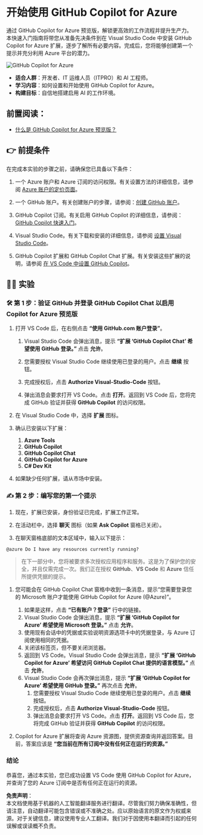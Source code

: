 # 开始使用 GitHub Copilot for Azure

通过 GitHub Copilot for Azure 预览版，解锁更高效的工作流程并提升生产力。本快速入门指南将带您从准备先决条件到在 Visual Studio Code 中安装 GitHub Copilot for Azure 扩展，逐步了解所有必要内容。完成后，您将能够创建第一个提示并充分利用 Azure 平台的潜力。

![GitHub Copilot for Azure](../../../06-Using-GitHub-Copilot-for-Azure-to-Deploy-to-Cloud/images/intro.gif "GitHub Copilot for Azure")

- **适合人群**：开发者、IT 运维人员（ITPRO）和 AI 工程师。
- **学习内容**：如何设置和开始使用 GitHub Copilot for Azure。
- **构建目标**：自信地搭建启用 AI 的工作环境。

## 前置阅读：
- [什么是 GitHub Copilot for Azure 预览版？](https://learn.microsoft.com/azure/developer/github-copilot-azure/introduction)

## 👉 前提条件

在完成本实验的步骤之前，请确保您已具备以下条件：

1. 一个 Azure 账户和 Azure 订阅的访问权限。有关设置方法的详细信息，请参阅 [Azure 账户的定价页面](https://azure.microsoft.com/pricing/purchase-options/azure-account)。

1. 一个 GitHub 账户。有关创建账户的步骤，请参阅：[创建 GitHub 账户](https://docs.github.com/en/get-started/start-your-journey/creating-an-account-on-github)。

1. GitHub Copilot 订阅。有关启用 GitHub Copilot 的详细信息，请参阅：[GitHub Copilot 快速入门](https://docs.github.com/en/copilot/quickstart)。

1. Visual Studio Code。有关下载和安装的详细信息，请参阅 [设置 Visual Studio Code](https://code.visualstudio.com/docs/setup/setup-overview)。

1. GitHub Copilot 扩展和 GitHub Copilot Chat 扩展。有关安装这些扩展的说明，请参阅 [在 VS Code 中设置 GitHub Copilot](https://marketplace.visualstudio.com/items?itemName=GitHub.copilot)。

## 💪🏽 实验

### 🛠 第 1 步：验证 GitHub 并登录 GitHub Copilot Chat 以启用 Copilot for Azure 预览版

1. 打开 VS Code 后，在右侧点击 **“使用 GitHub.com 账户登录”**。

    1. Visual Studio Code 会弹出消息，提示 **“扩展 ‘GitHub Copilot Chat’ 希望使用 GitHub 登录。”** 点击 **允许**。

    1. 您需要授权 Visual Studio Code 继续使用已登录的用户。点击 **继续** 按钮。

    1. 完成授权后，点击 **Authorize Visual-Studio-Code** 按钮。

    1. 弹出消息会要求打开 VS Code。点击 **打开**。返回到 VS Code 后，您将完成 GitHub 验证并获得 **GitHub Copilot** 的访问权限。

1. 在 Visual Studio Code 中，选择 **扩展** 图标。

1. 确认已安装以下扩展：
    1. **Azure Tools**
    1. **GitHub Copilot**
    1. **GitHub Copilot Chat**
    1. **GitHub Copilot for Azure**
    1. **C# Dev Kit**

1. 如果缺少任何扩展，请从市场中安装。

### ✍️ 第 2 步：编写您的第一个提示

1. 现在，扩展已安装，身份验证已完成，扩展工作正常。

1. 在活动栏中，选择 **聊天** 图标（如果 **Ask Copilot** 窗格已关闭）。

1. 在聊天窗格底部的文本区域中，输入以下提示：

```prompt
@azure Do I have any resources currently running?
```  
> 在下一部分中，您将被要求多次授权应用程序和服务。这是为了保护您的安全，并且仅需完成一次。我们正在授权 **GitHub**、**VS Code** 和 **Azure** 信任所提供凭据的提示。

1. 您可能会在 GitHub Copilot Chat 窗格中收到一条消息，提示“您需要登录您的 Microsoft 账户才能使用 GitHub Copilot for Azure (@Azure)”。

    1. 如果是这样，点击 **“已有账户？登录”** 行中的链接。
    1. Visual Studio Code 会弹出消息，提示 **“扩展 ‘GitHub Copilot for Azure’ 希望使用 Microsoft 登录。”** 点击 **允许**。
    1. 使用现有会话中的凭据或实验说明资源选项卡中的凭据登录，与 Azure 订阅使用相同的凭据。
    1. 关闭该标签页，但不要关闭浏览器。
    1. 返回到 VS Code。Visual Studio Code 会弹出消息，提示 **“扩展 ‘GitHub Copilot for Azure’ 希望访问 GitHub Copilot Chat 提供的语言模型。”** 点击 **允许**。
    1. Visual Studio Code 会再次弹出消息，提示 **“扩展 ‘GitHub Copilot for Azure’ 希望使用 GitHub 登录。”** 再次点击 **允许**。
        1. 您需要授权 Visual Studio Code 继续使用已登录的用户。点击 **继续** 按钮。
        1. 完成授权后，点击 **Authorize Visual-Studio-Code** 按钮。
        1. 弹出消息会要求打开 VS Code。点击 **打开**。返回到 VS Code 后，您将完成 GitHub 验证并获得 **GitHub Copilot** 的访问权限。

1. Copilot for Azure 扩展将查询 Azure 资源图，提供资源查询并返回答案。目前，答案应该是 **“您当前在所有订阅中没有任何正在运行的资源。”**

### 结论

恭喜您，通过本实验，您已成功设置 VS Code 使用 GitHub Copilot for Azure，并查询了您的 Azure 订阅中是否有任何正在运行的资源。

**免责声明**：  
本文档使用基于机器的人工智能翻译服务进行翻译。尽管我们努力确保准确性，但请注意，自动翻译可能包含错误或不准确之处。应以原始语言的原文作为权威来源。对于关键信息，建议使用专业人工翻译。我们对于因使用本翻译而引起的任何误解或误读概不负责。